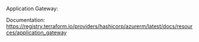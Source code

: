 Application Gateway:

Documentation:
    https://registry.terraform.io/providers/hashicorp/azurerm/latest/docs/resources/application_gateway